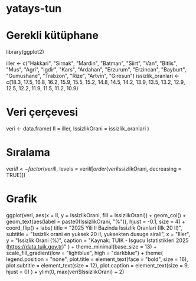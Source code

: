 # yatays-tun
# Gerekli kütüphane
library(ggplot2)


iller <- c("Hakkari", "Sirnak", "Mardin", "Batman", "Siirt", "Van", "Bitlis", "Mus", "Agri", "Igdir",
           "Kars", "Ardahan", "Erzurum", "Erzincan", "Bayburt", "Gumushane", "Trabzon", "Rize", "Artvin", "Giresun")
issizlik_oranlari <- c(18.3, 17.5, 16.8, 16.2, 15.9, 15.5, 15.2, 14.8, 14.5, 14.2,
                       13.9, 13.5, 13.2, 12.9, 12.5, 12.2, 11.9, 11.5, 11.2, 10.9)

# Veri çerçevesi
veri <- data.frame(
  Il = iller,
  IssizlikOrani = issizlik_oranlari
)

# Sıralama
veri$Il <- factor(veri$Il, levels = veri$Il[order(veri$IssizlikOrani, decreasing = TRUE)])

# Grafik
ggplot(veri, aes(x = Il, y = IssizlikOrani, fill = IssizlikOrani)) +
  geom_col() +
  geom_text(aes(label = paste0(IssizlikOrani, "%")), hjust = -0.1, size = 4) +
  coord_flip() +
  labs(
    title = "2025 Yili Il Bazinda Issizlik Oranlari (Ilk 20 Il)",
    subtitle = "Issizlik orani en yuksek 20 il, yuksekten dusuge sirali",
    x = "Iller",
    y = "Issizlik Orani (%)",
    caption = "Kaynak: TUIK - Isgucu Istatistikleri 2025 (https://data.tuik.gov.tr)"
  ) +
  theme_minimal(base_size = 13) +
  scale_fill_gradient(low = "lightblue", high = "darkblue") +
  theme(
    legend.position = "none",
    plot.title = element_text(face = "bold", size = 16),
    plot.subtitle = element_text(size = 12),
    plot.caption = element_text(size = 9, hjust = 0)
  ) +
  ylim(0, max(veri$IssizlikOrani) + 2)

